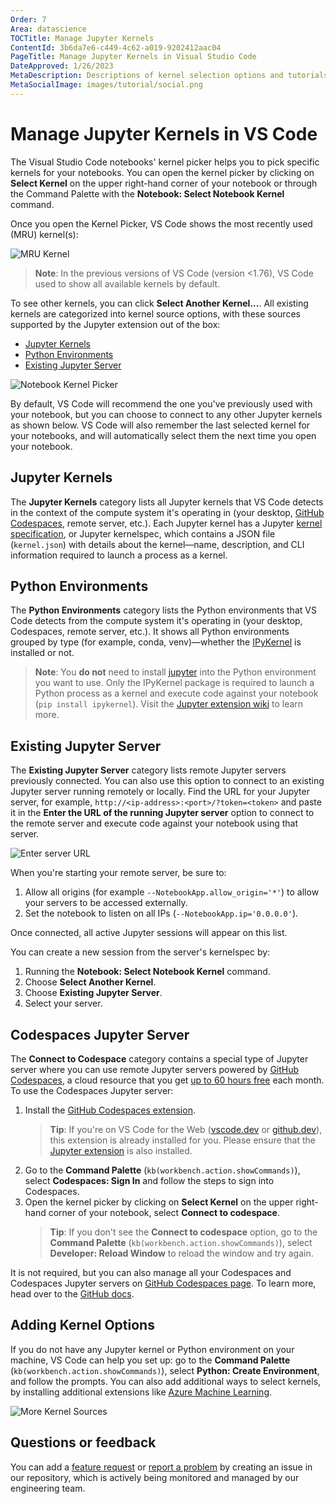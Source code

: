 ```yaml
---
Order: 7
Area: datascience
TOCTitle: Manage Jupyter Kernels
ContentId: 3b6da7e6-c449-4c62-a019-9202412aac04
PageTitle: Manage Jupyter Kernels in Visual Studio Code
DateApproved: 1/26/2023
MetaDescription: Descriptions of kernel selection options and tutorials on managing different types of kernels when working with Jupyter Notebooks in Visual Studio Code.
MetaSocialImage: images/tutorial/social.png
---
```


# Manage Jupyter Kernels in VS Code

The Visual Studio Code notebooks' kernel picker helps you to pick specific kernels for your notebooks. You can open the kernel picker by clicking on **Select Kernel** on the upper right-hand corner of your notebook or through the Command Palette with the **Notebook: Select Notebook Kernel** command.

Once you open the Kernel Picker, VS Code shows the most recently used (MRU) kernel(s):

![MRU Kernel](images/jupyter-kernel-management/mru-kernel.png)

> **Note**: In the previous versions of VS Code (version <1.76), VS Code used to show all available kernels by default.

To see other kernels, you can click **Select Another Kernel...**. All existing kernels are categorized into kernel source options, with these sources supported by the Jupyter extension out of the box:

- [Jupyter Kernels](#jupyter-kernels)
- [Python Environments](#python-environments)
- [Existing Jupyter Server](#existing-jupyter-server)

![Notebook Kernel Picker](images/jupyter-kernel-management/noterbook-kernel-picker.gif)

By default, VS Code will recommend the one you've previously used with your notebook, but you can choose to connect to any other Jupyter kernels as shown below. VS Code will also remember the last selected kernel for your notebooks, and will automatically select them the next time you open your notebook.

## Jupyter Kernels

The **Jupyter Kernels** category lists all Jupyter kernels that VS Code detects in the context of the compute system it's operating in (your desktop, [GitHub Codespaces](https://github.com/features/codespaces), remote server, etc.). Each Jupyter kernel has a Jupyter [kernel specification](https://jupyter-client.readthedocs.io/en/stable/kernels.html#kernel-specs), or Jupyter kernelspec, which contains a JSON file (`kernel.json`) with details about the kernel—name, description, and CLI information required to launch a process as a kernel.

## Python Environments

The **Python Environments** category lists the Python environments that VS Code detects from the compute system it's operating in (your desktop, Codespaces, remote server, etc.). It shows all Python environments grouped by type (for example, conda, venv)—whether the [IPyKernel](https://ipython.readthedocs.io/en/stable/install/kernel_install.html) is installed or not.

   > **Note**: You **do not** need to install [jupyter](https://pypi.org/project/jupyter/) into the Python environment you want to use. Only the IPyKernel package is required to launch a Python process as a kernel and execute code against your notebook (`pip install ipykernel`). Visit the [Jupyter extension wiki](https://github.com/microsoft/vscode-jupyter/wiki/Kernels-(Architecture)) to learn more.

## Existing Jupyter Server

The **Existing Jupyter Server** category lists remote Jupyter servers previously connected. You can also use this option to connect to an existing Jupyter server running remotely or locally. Find the URL for your Jupyter server, for example, `http://<ip-address>:<port>/?token=<token>` and paste it in the **Enter the URL of the running Jupyter server** option to connect to the remote server and execute code against your notebook using that server.

![Enter server URL](images/jupyter-kernel-management/select-enter-server-url.png)

When you're starting your remote server, be sure to:

1. Allow all origins (for example `--NotebookApp.allow_origin='*'`) to allow your servers to be accessed externally.
2. Set the notebook to listen on all IPs (`--NotebookApp.ip='0.0.0.0'`).

Once connected, all active Jupyter sessions will appear on this list.

You can create a new session from the server's kernelspec by:

1. Running the **Notebook: Select Notebook Kernel** command.
2. Choose **Select Another Kernel**.
3. Choose **Existing Jupyter Server**.
4. Select your server.

## Codespaces Jupyter Server

The **Connect to Codespace** category contains a special type of Jupyter server where you can use remote Jupyter servers powered by [GitHub Codespaces](https://docs.github.com/en/codespaces/overview), a cloud resource that you get [up to 60 hours free](https://github.com/features/codespaces) each month. To use the Codespaces Jupyter server:

1. Install the [GitHub Codespaces extension](https://marketplace.visualstudio.com/items?itemName=GitHub.codespaces).
    > **Tip**: If you're on VS Code for the Web ([vscode.dev](https://vscode.dev) or [github.dev](https://github.dev)), this extension is already installed for you. Please ensure that the [Jupyter extension](https://marketplace.visualstudio.com/items?itemName=ms-toolsai.jupyter) is also installed.
2. Go to the **Command Palette** (`kb(workbench.action.showCommands)`), select **Codespaces: Sign In** and follow the steps to sign into Codespaces.
3. Open the kernel picker by clicking on **Select Kernel** on the upper right-hand corner of your notebook, select **Connect to codespace**.
    > **Tip**: If you don't see the **Connect to codespace** option, go to the **Command Palette** (`kb(workbench.action.showCommands)`), select **Developer: Reload Window** to reload the window and try again.

It is not required, but you can also manage all your Codespaces and Codespaces Jupyter servers on [GitHub Codespaces page](https://github.com/codespaces). To learn more, head over to the [GitHub docs](https://docs.github.com/en/codespaces/getting-started/understanding-the-codespace-lifecycle).

## Adding Kernel Options

If you do not have any Jupyter kernel or Python environment on your machine, VS Code can help you set up: go to the **Command Palette** (`kb(workbench.action.showCommands)`), select **Python: Create Environment**, and follow the prompts. You can also add additional ways to select kernels, by installing additional extensions like [Azure Machine Learning](https://marketplace.visualstudio.com/items?itemName=ms-toolsai.vscode-ai).

![More Kernel Sources](images/jupyter-kernel-management/more-kernel-sources.png)

## Questions or feedback

You can add a [feature request](https://github.com/microsoft/vscode-jupyter/issues/new?assignees=&labels=feature-request&template=3_feature_request.md) or [report a problem](https://github.com/microsoft/vscode-jupyter/issues/new?assignees=&labels=bug&template=1_bug_report.md) by creating an issue in our repository, which is actively being monitored and managed by our engineering team.
